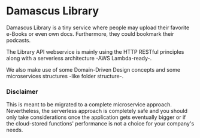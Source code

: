 # Damascus Library
Damascus Library is a tiny service where people may upload their favorite
e-Books or even own docs. Furthermore, they could bookmark their podcasts. 


The Library API webservice is mainly using the HTTP RESTful principles along with a serverless
architecture -AWS Lambda-ready-.

We also make use of some Domain-Driven Design concepts and some microservices
structures -like folder structure-.

### Disclaimer
This is meant to be migrated to a complete microservice approach. 
Nevertheless, the serverless approach is completely safe and you should only take
considerations once the application gets eventually bigger or if the cloud-stored functions' performance
is not a choice  for your company's needs.